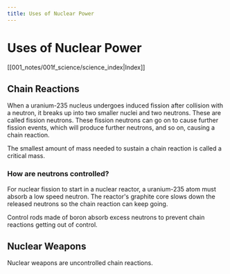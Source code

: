 ```yaml
---
title: Uses of Nuclear Power
---
```

# Uses of Nuclear Power
[[001_notes/001f_science/science_index|Index]]

## Chain Reactions
When a uranium-235 nucleus undergoes induced fission after collision with a neutron, it breaks up into two smaller nuclei and two neutrons. These are called fission neutrons.
These fission neutrons can go on to cause further fission events, which will produce further neutrons, and so on, causing a chain reaction.

The smallest amount of mass needed to sustain a chain reaction is called a critical mass.

### How are neutrons controlled?
For nuclear fission to start in a nuclear reactor, a uranium-235 atom must absorb a low speed neutron. The reactor's graphite core slows down the released neutrons so the chain reaction can keep going.

Control rods made of boron absorb excess neutrons to prevent chain reactions getting out of control.

## Nuclear Weapons
Nuclear weapons are uncontrolled chain reactions.





